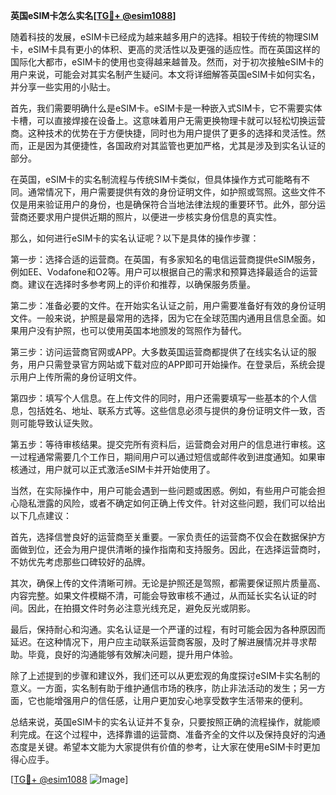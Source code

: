 **英国eSIM卡怎么实名[[TG💪+ @esim1088](https://t.me/s/esim1088)]**

随着科技的发展，eSIM卡已经成为越来越多用户的选择。相较于传统的物理SIM卡，eSIM卡具有更小的体积、更高的灵活性以及更强的适应性。而在英国这样的国际化大都市，eSIM卡的使用也变得越来越普及。然而，对于初次接触eSIM卡的用户来说，可能会对其实名制产生疑问。本文将详细解答英国eSIM卡如何实名，并分享一些实用的小贴士。

首先，我们需要明确什么是eSIM卡。eSIM卡是一种嵌入式SIM卡，它不需要实体卡槽，可以直接焊接在设备上。这意味着用户无需更换物理卡就可以轻松切换运营商。这种技术的优势在于方便快捷，同时也为用户提供了更多的选择和灵活性。然而，正是因为其便捷性，各国政府对其监管也更加严格，尤其是涉及到实名认证的部分。

在英国，eSIM卡的实名制流程与传统SIM卡类似，但具体操作方式可能略有不同。通常情况下，用户需要提供有效的身份证明文件，如护照或驾照。这些文件不仅是用来验证用户的身份，也是确保符合当地法律法规的重要环节。此外，部分运营商还要求用户提供近期的照片，以便进一步核实身份信息的真实性。

那么，如何进行eSIM卡的实名认证呢？以下是具体的操作步骤：

第一步：选择合适的运营商。在英国，有多家知名的电信运营商提供eSIM服务，例如EE、Vodafone和O2等。用户可以根据自己的需求和预算选择最适合的运营商。建议在选择时多参考网上的评价和推荐，以确保服务质量。

第二步：准备必要的文件。在开始实名认证之前，用户需要准备好有效的身份证明文件。一般来说，护照是最常用的选择，因为它在全球范围内通用且信息全面。如果用户没有护照，也可以使用英国本地颁发的驾照作为替代。

第三步：访问运营商官网或APP。大多数英国运营商都提供了在线实名认证的服务，用户只需登录官方网站或下载对应的APP即可开始操作。在登录后，系统会提示用户上传所需的身份证明文件。

第四步：填写个人信息。在上传文件的同时，用户还需要填写一些基本的个人信息，包括姓名、地址、联系方式等。这些信息必须与提供的身份证明文件一致，否则可能导致认证失败。

第五步：等待审核结果。提交完所有资料后，运营商会对用户的信息进行审核。这一过程通常需要几个工作日，期间用户可以通过短信或邮件收到进度通知。如果审核通过，用户就可以正式激活eSIM卡并开始使用了。

当然，在实际操作中，用户可能会遇到一些问题或困惑。例如，有些用户可能会担心隐私泄露的风险，或者不确定如何正确上传文件。针对这些问题，我们可以给出以下几点建议：

首先，选择信誉良好的运营商至关重要。一家负责任的运营商不仅会在数据保护方面做到位，还会为用户提供清晰的操作指南和支持服务。因此，在选择运营商时，不妨优先考虑那些口碑较好的品牌。

其次，确保上传的文件清晰可辨。无论是护照还是驾照，都需要保证照片质量高、内容完整。如果文件模糊不清，可能会导致审核不通过，从而延长实名认证的时间。因此，在拍摄文件时务必注意光线充足，避免反光或阴影。

最后，保持耐心和沟通。实名认证是一个严谨的过程，有时可能会因为各种原因而延迟。在这种情况下，用户应主动联系运营商客服，及时了解进展情况并寻求帮助。毕竟，良好的沟通能够有效解决问题，提升用户体验。

除了上述提到的步骤和建议外，我们还可以从更宏观的角度探讨eSIM卡实名制的意义。一方面，实名制有助于维护通信市场的秩序，防止非法活动的发生；另一方面，它也能增强用户的信任感，让用户更加安心地享受数字生活带来的便利。

总结来说，英国eSIM卡的实名认证并不复杂，只要按照正确的流程操作，就能顺利完成。在这个过程中，选择靠谱的运营商、准备齐全的文件以及保持良好的沟通态度是关键。希望本文能为大家提供有价值的参考，让大家在使用eSIM卡时更加得心应手。

[[TG💪+ @esim1088](https://t.me/s/esim1088) ![Image](https://i.postimg.cc/4NQfJmqS/Snipaste-2025-05-13-00-14-12.png)]